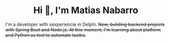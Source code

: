 <h1 align="center">Hi 👋, I'm Matias Nabarro</h1>

<p>I'm a developer with sexperiencie in Delphi. <s>Now, buliding backend projects with Spring Boot and Node.js.<s> At thie moment, I'm learning about platform and Python as tool to automate tastks.</p>
<!--
**mnabarro/mnabarro** is a ✨ _special_ ✨ repository because its `README.md` (this file) appears on your GitHub profile.

Here are some ideas to get you started:

- 🔭 I’m currently working on ...
- 🌱 I’m currently learning ...
- 👯 I’m looking to collaborate on ...
- 🤔 I’m looking for help with ...
- 💬 Ask me about ...
- 📫 How to reach me: ...
- 😄 Pronouns: ...
- ⚡ Fun fact: ...
-->
